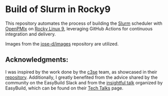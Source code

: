 # Build of Slurm in Rocky9

This repository automates the process of building the [Slurm](https://github.com/SchedMD/slurm) scheduler with [OpenPMIx](https://github.com/openpmix/openpmix) on [Rocky Linux 9](https://rockylinux.org/), leveraging GitHub Actions for continuous integration and delivery.

Images from the [jose-d/images](https://github.com/jose-d/images) repository are utilized.


## Acknowledgments:

I was inspired by the work done by the [c3se](https://github.com/c3se) team, as showcased in their [repository](https://github.com/c3se/containers/tree/master/rpm-builds). Additionally, I greatly benefited from the advice shared by the community on the EasyBuild Slack and from the [insightful talk](https://github.com/easybuilders/easybuild/wiki/EasyBuild-tech-talks-I:-Open-MPI) organized by EasyBuild, which can be found on their [Tech Talks](https://easybuild.io/tech-talks/) page.
